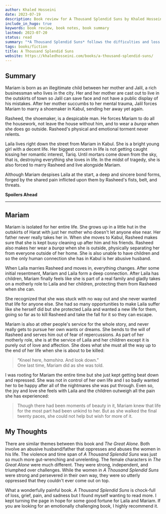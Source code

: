 ```yaml
---
author: Khaled Hosseini
date: 2023-07-19
description: Book review for A Thousand Splendid Suns by Khaled Hosseini
include_in_hugo: true
keywords: book review, book notes, book summary
lastmod: 2023-07-20
status: read
summary: "*A Thousand Splendid Suns* follows the difficulties and loss of two women in a war-torn Afghanistan."
tags: books/fiction
title: A Thousand Splendid Suns
website: https://khaledhosseini.com/books/a-thousand-splendid-suns/
---
```


## Summary

Mariam is born as an illegitimate child between her mother and Jalil, a rich businessman who lives in the city. Her and her mother are cast out to live in the outskirts of town so Jalil can save face and not have a public display of his mistakes. After her mother succumbs to her mental trauma, Jalil forces Mariam to marry a shoemaker in Kabul, sending her away yet again.

Rasheed, the shoemaker, is a despicable man. He forces Mariam to do all the housework, not leave the house without him, and to wear a *burqa* when she does go outside. Rasheed's physical and emotional torment never relents.

Laila lives right down the street from Mariam in Kabul. She is a bright young girl with a decent life. Her biggest concern in life is not getting caught kissing her romantic interest, Tariq. Until mortars come down from the sky, that is, destroying everything she loves in life. In the midst of tragedy, she is also forced to marry Rasheed and live alongside Mariam.

Although Mariam despises Laila at the start, a deep and sincere bond forms, forged by the shared pain inflicted upon them by Rasheed's fists, belt, and threats.

**Spoilers Ahead**

---

## Mariam

Mariam is isolated for her entire life. She grows up in a little hut in the outskirts of Harat with just her mother who doesn't let anyone else near. Her father never really takes her in. When she moves to Kabul, Rasheed makes sure that she is kept busy cleaning up after him and his friends. Rasheed also makes her wear a *burqa* when she is outside, physically separating her from everyone outside of her home. She is also unable to have children and so the only human connection she has in Kabul is her abusive husband.

When Laila marries Rasheed and moves in, everything changes. After some initial resentment, Mariam and Laila form a deep connection. After Laila has children, Mariam finally feels like she is part of a real family and gladly takes on a motherly role to Laila and her children, protecting them from Rasheed when she can.

She recognized that she was stuck with no way out and she never wanted that life for anyone else. She had so many opportunities to make Laila suffer like she herself did but she protected Laila and wanted a new life for them, going so far as to kill Rasheed and take the fall for it so they can escape.

Mariam is also at other people's service for the whole story, and never really gets to pursue her own wants or dreams. She bends to the will of Rasheed and serves him out of fear of repercussions. As part of her motherly role, she is at the service of Laila and her children except it is purely out of love and affection. She does what she must all the way up to the end of her life when she is about to be killed:

> “Kneel here, *hamshira*. And look down.”  
> One last time, Mariam did as she was told.

I was rooting for Mariam the entire time but she just kept getting beat down and repressed. She was not in control of her own life and I so badly wanted her to be happy after all of the nightmares she was put through. Even so, the joy and love she feels with Laila and the children outweigh all the pain she has experienced:

> Though there had been moments of beauty in it, Mariam knew that life for the most part had been unkind to her. But as she walked the final twenty paces, she could not help but wish for more of it.

## My Thoughts

There are similar themes between this book and *The Great Alone*. Both involve an abusive husband/father that oppresses and abuses the women in his life. The violence and time span of *A Thousand Splendid Suns* was just so much more gut-wrenching and unrelenting. The female characters in *The Great Alone* were much different. They were strong, independent, and triumphed over challenges. While the women in *A Thousand Splendid Suns* were strong and persevered in their own way, they were so utterly oppressed that they couldn't ever come out on top.

What a wonderfully painful book. *A Thousand Splendid Suns* is chock-full of loss, grief, pain, and sadness but I found myself wanting to read more. I kept turning the page in hope for some good fortune for Laila and Mariam. If you are looking for an emotionally challenging book, I highly recommend it.

